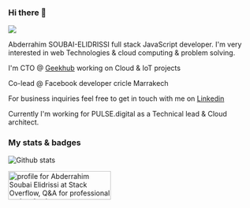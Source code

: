 ### Hi there 👋

![](https://komarev.com/ghpvc/?username=AbderrahimSoubaiElidrissi)

Abderrahim SOUBAI-ELIDRISSI full stack JavaScript developer. I'm very interested in web Technologies & cloud computing & problem solving.

I'm CTO @ [Geekhub](https://geekhub.ma) working on Cloud & IoT projects 

Co-lead @ Facebook developer cricle Marrakech

For business inquiries feel free to get in touch with me on [Linkedin](https://linkedin.com/in/soubai)

Currently I'm working for PULSE.digital as a Technical lead & Cloud architect.

### My stats & badges 
![Github stats](https://github-readme-stats.vercel.app/api?username=AbderrahimSoubaiElidrissi&show_icons=true&count_private=true)

<a href="https://stackoverflow.com/users/3151567/abderrahim-soubai-elidrissi"><img src="https://stackoverflow.com/users/flair/3151567.png" width="208" height="58" alt="profile for Abderrahim Soubai Elidrissi at Stack Overflow, Q&amp;A for professional and enthusiast programmers" title="profile for Abderrahim Soubai Elidrissi at Stack Overflow, Q&amp;A for professional and enthusiast programmers"></a>
